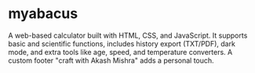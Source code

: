 # myabacus
A web-based calculator built with HTML, CSS, and JavaScript. It supports basic and scientific functions, includes history export (TXT/PDF), dark mode, and extra tools like age, speed, and temperature converters. A custom footer "craft with Akash Mishra" adds a personal touch.
